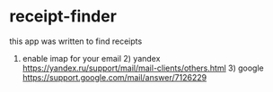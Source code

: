 # receipt-finder
this app was written to find receipts

1) enable imap for your email
   2) yandex https://yandex.ru/support/mail/mail-clients/others.html
   3) google https://support.google.com/mail/answer/7126229
